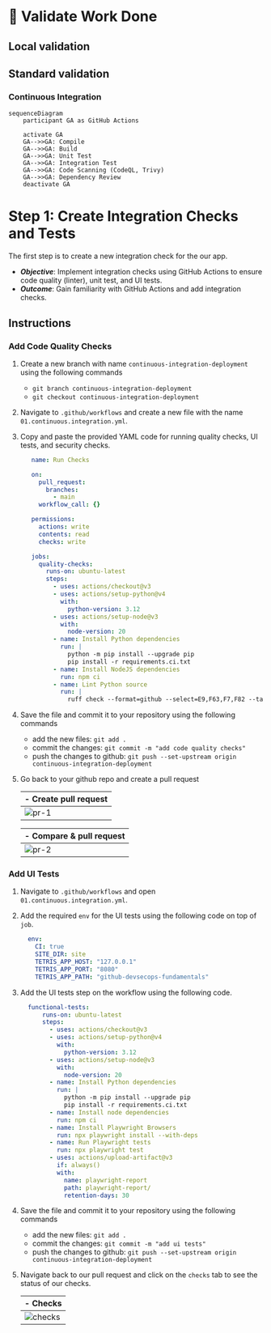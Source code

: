 # :test_tube: Validate Work Done

## Local validation

## Standard validation

### Continuous Integration

```{ .mermaid }
sequenceDiagram
    participant GA as GitHub Actions

    activate GA
    GA-->>GA: Compile
    GA-->>GA: Build
    GA-->>GA: Unit Test
    GA-->>GA: Integration Test
    GA-->>GA: Code Scanning (CodeQL, Trivy)
    GA-->>GA: Dependency Review
    deactivate GA
```

# Step 1: Create Integration Checks and Tests

The first step is to create a new integration check for the our app.

- _**Objective**_: Implement integration checks using GitHub Actions to ensure code quality (linter), unit test, and UI tests.
- _**Outcome**_: Gain familiarity with GitHub Actions and add integration checks.

## Instructions

### Add Code Quality Checks

1. Create a new branch with name `continuous-integration-deployment` using the following commands
    - `git branch continuous-integration-deployment`
    - `git checkout continuous-integration-deployment`
2. Navigate to `.github/workflows` and create a new file with the name `01.continuous.integration.yml`.
3. Copy and paste the provided YAML code for running quality checks, UI tests, and security checks.

   ```yaml
      name: Run Checks

      on:
        pull_request:
          branches:
            - main
        workflow_call: {}

      permissions:
        actions: write
        contents: read
        checks: write

      jobs:
        quality-checks:
          runs-on: ubuntu-latest
          steps:
            - uses: actions/checkout@v3
            - uses: actions/setup-python@v4
              with:
                python-version: 3.12
            - uses: actions/setup-node@v3
              with:
                node-version: 20
            - name: Install Python dependencies
              run: |
                python -m pip install --upgrade pip
                pip install -r requirements.ci.txt
            - name: Install NodeJS dependencies
              run: npm ci
            - name: Lint Python source
              run: |
                ruff check --format=github --select=E9,F63,F7,F82 --target-version=py311 .
      ```

4. Save the file and commit it to your repository using the following commands
    - add the new files: `git add .`
    - commit the changes: `git commit -m "add code quality checks"`
    - push the changes to github: `git push --set-upstream origin continuous-integration-deployment`
5. Go back to your github repo and create a pull request

    | - Create pull request |
    | ---------------------- |
    | ![pr-1](../../docs/media/lab-1-step-1-pr-1.png) |

    | - Compare & pull request |
    | -- |
    | ![pr-2](../../docs/media/lab-1-step-1-pr-2.png) |

### Add UI Tests

1. Navigate to `.github/workflows` and open `01.continuous.integration.yml`.
2. Add the required `env` for the UI tests using the following code on top of `job`.

    ```yaml
      env:
        CI: true
        SITE_DIR: site
        TETRIS_APP_HOST: "127.0.0.1"
        TETRIS_APP_PORT: "8080"
        TETRIS_APP_PATH: "github-devsecops-fundamentals"
    ```

3. Add the UI tests step on the workflow using the following code.

    ```yaml
      functional-tests:
          runs-on: ubuntu-latest
          steps:
            - uses: actions/checkout@v3
            - uses: actions/setup-python@v4
              with:
                python-version: 3.12
            - uses: actions/setup-node@v3
              with:
                node-version: 20
            - name: Install Python dependencies
              run: |
                python -m pip install --upgrade pip
                pip install -r requirements.ci.txt
            - name: Install node dependencies
              run: npm ci
            - name: Install Playwright Browsers
              run: npx playwright install --with-deps
            - name: Run Playwright tests
              run: npx playwright test
            - uses: actions/upload-artifact@v3
              if: always()
              with:
                name: playwright-report
                path: playwright-report/
                retention-days: 30
    ```

4. Save the file and commit it to your repository using the following commands
    - add the new files: `git add .`
    - commit the changes: `git commit -m "add ui tests"`
    - push the changes to github: `git push --set-upstream origin continuous-integration-deployment`
5. Navigate back to our pull request and click on the `checks` tab to see the status of our checks.

    | - Checks |
    | -- |
    | ![checks](../../docs/media/lab-1-step-1-checks.png) |